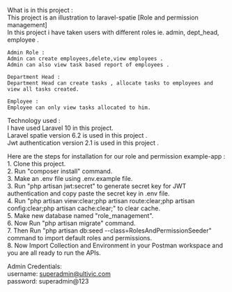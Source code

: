 What is in this project :<br>
    This project is an illustration to laravel-spatie [Role and permission management]<br>
    In this project i have taken users with different roles ie. admin, dept_head, employee .<br>

    Admin Role :
    Admin can create employees,delete,view employees .
    Admin can also view task based report of employees .

    Department Head :
    Department Head can create tasks , allocate tasks to employees and view all tasks created.
    
    Employee :
    Employee can only view tasks allocated to him.


Technology used :<br>
    I have used Laravel 10 in this project.<br>
    Laravel spatie version 6.2 is used in this project .<br>
    Jwt authentication version 2.1 is used in this project .<br>


Here are the steps for installation for our role and permission example-app :<br>
    1. Clone this project.<br>
    2. Run  "composer install" command.<br>
    3. Make an .env file using .env.example file.<br>
    3. Run  "php artisan jwt:secret" to generate secret key for JWT authentication and copy paste the secret key in .env file.<br>
    4. Run "php artisan view:clear;php artisan route:clear;php artisan config:clear;php artisan cache:clear;" to clear cache.<br>
    5. Make new database named "role_management".<br>
    6. Now Run "php artisan migrate" command. <br>
    7. Then Run "php artisan db:seed --class=RolesAndPermissionSeeder" command to import default roles and permissions.<br>
    8. Now Import Collection and Environment in your Postman workspace and you are all ready to run the APIs.<br>


Admin Credentials:<br>
    username: superadmin@ultivic.com<br>
    password: superadmin@123<br>
